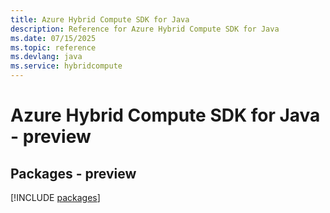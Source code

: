 ```yaml
---
title: Azure Hybrid Compute SDK for Java
description: Reference for Azure Hybrid Compute SDK for Java
ms.date: 07/15/2025
ms.topic: reference
ms.devlang: java
ms.service: hybridcompute
---
```

# Azure Hybrid Compute SDK for Java - preview
## Packages - preview
[!INCLUDE [packages](hybrid-compute-index.md)]